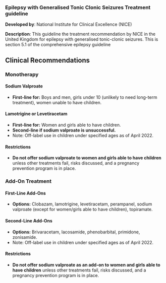 
### Epilepsy with Generalised Tonic Clonic Seizures Treatment guideline

**Developed by**: National Institute for Clinical Excellence (NICE)

**Description**:
This guideline the treatment recommendation by NICE in the United Kingdom for epilepsy with generalised tonic-clonic seizures. This is section 5.1 of the comprehensive epilepsy guideline


## Clinical Recommendations

### Monotherapy

#### Sodium Valproate
- **First-line for:** Boys and men, girls under 10 (unlikely to need long-term treatment), women unable to have children.

#### Lamotrigine or Levetiracetam
- **First-line for:** Women and girls able to have children.
- **Second-line if sodium valproate is unsuccessful.**
- Note: Off-label use in children under specified ages as of April 2022.

#### Restrictions
- **Do not offer sodium valproate to women and girls able to have children** unless other treatments fail, risks discussed, and a pregnancy prevention program is in place.

### Add-On Treatment

#### First-Line Add-Ons
- **Options:** Clobazam, lamotrigine, levetiracetam, perampanel, sodium valproate (except for women/girls able to have children), topiramate.

#### Second-Line Add-Ons
- **Options:** Brivaracetam, lacosamide, phenobarbital, primidone, zonisamide.
- Note: Off-label use in children under specified ages as of April 2022.

#### Restrictions
- **Do not offer sodium valproate as an add-on to women and girls able to have children** unless other treatments fail, risks discussed, and a pregnancy prevention program is in place.
